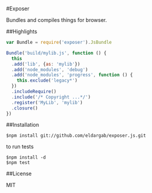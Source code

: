 #Exposer

Bundles and compiles things for browser.

##Highlights

``` javascript
var Bundle = require('exposer').JsBundle

Bundle('build/mylib.js', function () {
  this
  .add('lib', {as: 'mylib'})
  .add('node_modules', 'debug')
  .add('node_modules', 'progress', function () {
    this.exclude('legacy*')
  })
  .includeRequire()
  .include('/* Copyright ...*/')
  .register('MyLib', 'mylib')
  .closure()
})
```

##Installation

```
$npm install git://github.com/eldargab/exposer.js.git
```

to run tests

```
$npm install -d
$npm test
```

##License

MIT